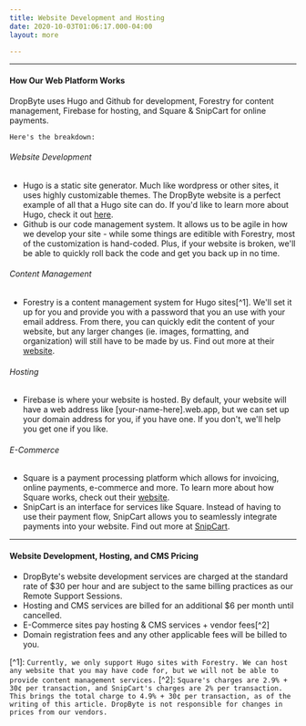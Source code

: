 ```yaml
---
title: Website Development and Hosting
date: 2020-10-03T01:06:17.000-04:00
layout: more

---
```

***

#### How Our Web Platform Works

DropByte uses Hugo and Github for development, Forestry for content management, Firebase for hosting, and Square & SnipCart for online payments.

`Here's the breakdown:`

###### Website Development
* Hugo is a static site generator. Much like wordpress or other sites, it uses highly customizable themes. The DropByte website is a perfect example of all that a Hugo site can do. If you'd like to learn more about Hugo, check it out [here](https://gohugo.io).  
* Github is our code management system. It allows us to be agile in how we develop your site - while some things are editible with Forestry, most of the customization is hand-coded. Plus, if your website is broken, we'll be able to quickly roll back the code and get you back up in no time.

###### Content Management
* Forestry is a content management system for Hugo sites\[^1\]. We'll set it up for you and provide you with a password that you an use with your email address. From there, you can quickly edit the content of your website, but any larger changes (ie. images, formatting, and organization) will still have to be made by us. Find out more at their [website](https://forestry.io).

###### Hosting
* Firebase is where your website is hosted. By default, your website will have a web address like \[your-name-here\].web.app, but we can set up your domain address for you, if you have one. If you don't, we'll help you get one if you like.

###### E-Commerce
* Square is a payment processing platform which allows for invoicing, online payments, e-commerce and more. To learn more about how Square works,
check out their [website](https://squareup.com).
* SnipCart is an interface for services like Square. Instead of having to use their payment flow, SnipCart allows you to seamlessly integrate payments
into your website. Find out more at [SnipCart](https://snipcart.com).

***

#### Website Development, Hosting, and CMS Pricing

* DropByte's website development services are charged at the standard rate of $30 per hour and are subject to the same billing practices as our Remote Support Sessions.
* Hosting and CMS services are billed for an additional $6 per month until cancelled.
* E-Commerce sites pay hosting & CMS services + vendor fees\[^2\]
* Domain registration fees and any other applicable fees will be billed to you.

\[^1\]: `Currently, we only support Hugo sites with Forestry. We can host any website that you may have code for, but we will not be able to provide content management services.`
\[^2\]: `Square's charges are 2.9% + 30¢ per transaction, and SnipCart's charges are 2% per transaction. This brings the total charge to 4.9% + 30¢ per transaction, as of the writing of this article. DropByte is not responsible for changes in prices from our vendors.`
